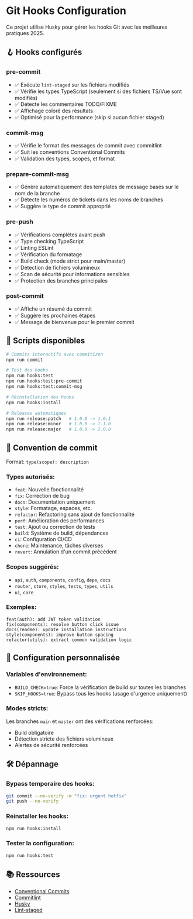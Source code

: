 # Git Hooks Configuration

Ce projet utilise Husky pour gérer les hooks Git avec les meilleures pratiques 2025.

## 🪝 Hooks configurés

### pre-commit

- ✅ Exécute `lint-staged` sur les fichiers modifiés
- ✅ Vérifie les types TypeScript (seulement si des fichiers TS/Vue sont modifiés)
- ✅ Détecte les commentaires TODO/FIXME
- ✅ Affichage coloré des résultats
- ✅ Optimisé pour la performance (skip si aucun fichier staged)

### commit-msg

- ✅ Vérifie le format des messages de commit avec commitlint
- ✅ Suit les conventions Conventional Commits
- ✅ Validation des types, scopes, et format

### prepare-commit-msg

- ✅ Génère automatiquement des templates de message basés sur le nom de la branche
- ✅ Détecte les numéros de tickets dans les noms de branches
- ✅ Suggère le type de commit approprié

### pre-push

- ✅ Vérifications complètes avant push
- ✅ Type checking TypeScript
- ✅ Linting ESLint
- ✅ Vérification du formatage
- ✅ Build check (mode strict pour main/master)
- ✅ Détection de fichiers volumineux
- ✅ Scan de sécurité pour informations sensibles
- ✅ Protection des branches principales

### post-commit

- ✅ Affiche un résumé du commit
- ✅ Suggère les prochaines étapes
- ✅ Message de bienvenue pour le premier commit

## 🚀 Scripts disponibles

```bash
# Commits interactifs avec commitizen
npm run commit

# Test des hooks
npm run hooks:test
npm run hooks:test:pre-commit
npm run hooks:test:commit-msg

# Réinstallation des hooks
npm run hooks:install

# Releases automatiques
npm run release:patch   # 1.0.0 -> 1.0.1
npm run release:minor   # 1.0.0 -> 1.1.0
npm run release:major   # 1.0.0 -> 2.0.0
```

## 📝 Convention de commit

Format: `type(scope): description`

### Types autorisés:

- `feat`: Nouvelle fonctionnalité
- `fix`: Correction de bug
- `docs`: Documentation uniquement
- `style`: Formatage, espaces, etc.
- `refactor`: Refactoring sans ajout de fonctionnalité
- `perf`: Amélioration des performances
- `test`: Ajout ou correction de tests
- `build`: Système de build, dépendances
- `ci`: Configuration CI/CD
- `chore`: Maintenance, tâches diverses
- `revert`: Annulation d'un commit précédent

### Scopes suggérés:

- `api`, `auth`, `components`, `config`, `deps`, `docs`
- `router`, `store`, `styles`, `tests`, `types`, `utils`
- `ui`, `core`

### Exemples:

```
feat(auth): add JWT token validation
fix(components): resolve button click issue
docs(readme): update installation instructions
style(components): improve button spacing
refactor(utils): extract common validation logic
```

## 🔧 Configuration personnalisée

### Variables d'environnement:

- `BUILD_CHECK=true`: Force la vérification de build sur toutes les branches
- `SKIP_HOOKS=true`: Bypass tous les hooks (usage d'urgence uniquement)

### Modes stricts:

Les branches `main` et `master` ont des vérifications renforcées:

- Build obligatoire
- Détection stricte des fichiers volumineux
- Alertes de sécurité renforcées

## 🛠️ Dépannage

### Bypass temporaire des hooks:

```bash
git commit --no-verify -m "fix: urgent hotfix"
git push --no-verify
```

### Réinstaller les hooks:

```bash
npm run hooks:install
```

### Tester la configuration:

```bash
npm run hooks:test
```

## 📚 Ressources

- [Conventional Commits](https://www.conventionalcommits.org/)
- [Commitlint](https://commitlint.js.org/)
- [Husky](https://typicode.github.io/husky/)
- [Lint-staged](https://github.com/okonet/lint-staged)

